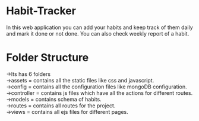 # Habit-Tracker

In this web application you can add your habits and keep track of them daily and mark it done or not done. You can also check weekly report of a habit.  

# Folder Structure  
->Its has 6 folders  
->assets = contains all the static files like css and javascript.    
->config = contains all the configuration files like mongoDB configuration.    
->controller = contains js files which have all the actions for different routes.  
->models = contains schema of habits.  
->routes = contains all routes for the project.  
->views = contains all ejs files for different pages.
